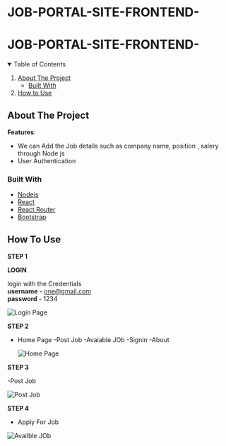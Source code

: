 # JOB-PORTAL-SITE-FRONTEND-

# JOB-PORTAL-SITE-FRONTEND-

<!-- TABLE OF CONTENTS -->
<details open="open">
  <summary>Table of Contents</summary>
  <ol>
    <li>
      <a href="#about-the-project">About The Project</a>
      <ul>
        <li><a href="#built-with">Built With</a></li>
      </ul>
    </li>
    <li><a href="#usage">How to Use</a></li>
  </ol>
</details>


## About The Project

**Features**:

- We can Add the Job details such as company name, position , salery through Node js 
- User Authentication


### Built With


- [Nodejs](https://www.Nodejsproject.com)
- [React](https://reactjs.org/)
- [React Router](https://reactrouter.com/)
- [Bootstrap](https://getbootstrap.com)


<!-- USAGE EXAMPLES -->

## How To Use

**STEP 1**

**LOGIN**  

login with the Credentials <br>
**username** - one@gmail.com<br>
**password** - 1234



![Login Page ](https://user-images.githubusercontent.com/92374663/177484893-09dc69ca-b443-4eba-9add-f1466e4085c9.png)


**STEP 2**

- Home Page
   -Post Job 
   -Avaiable JOb
   -Signin
   -About
   
   ![Home Page ](https://user-images.githubusercontent.com/92374663/177484896-5bbc5a74-58ad-4fb5-b1e8-99dbb4618eba.png)
 
 **STEP 3**
 
 -Post Job
 
 ![Post Job ](https://user-images.githubusercontent.com/92374663/177484887-03814b95-cdf1-4be6-9fbe-f623b8322c99.png)
 
 
  **STEP 4**
 - Apply For Job
 
 ![Availble JOb](https://user-images.githubusercontent.com/92374663/177485780-e8532a75-935d-490b-bbac-34d4205fdd1d.png)
 

